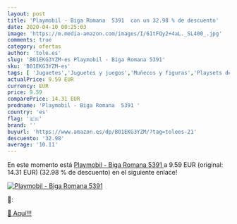 ```yaml
---
layout: post
title: 'Playmobil - Biga Romana  5391  con un 32.98 % de descuento'
date: 2020-04-10 00:25:03
image: 'https://m.media-amazon.com/images/I/61tFQy2+4aL._SL400_.jpg'
comments: true
category: ofertas
author: 'tole.es'
slug: 'B01EKG3YZM-es Playmobil - Biga Romana 5391'
sku: 'B01EKG3YZM-es'
tags: [ 'Juguetes','Juguetes y juegos','Muñecos y figuras','Playsets de figuras de juguete para niños','playmobil', ]
actualPrice: 9.59 EUR
currency: EUR
price: 9.59
comparePrice: 14.31 EUR
prodname: 'Playmobil - Biga Romana  5391 '
country: 'es'
flag: '🇪🇸'
brand: ''
buyurl: 'https://www.amazon.es/dp/B01EKG3YZM/?tag=tolees-21'
descuento: '32.98'
average: '10.11'
---
```


En este momento está [Playmobil - Biga Romana  5391 ](https://www.amazon.es/dp/B01EKG3YZM/?tag=tolees-21) a 9.59 EUR (original: 14.31 EUR) (32.98 %  de descuento) en el siguiente enlace!

[![Playmobil - Biga Romana  5391 ](https://m.media-amazon.com/images/I/61tFQy2+4aL._SL400_.jpg)](https://www.amazon.es/dp/B01EKG3YZM/?tag=tolees-21)

🔎:


[🛒 Aquí!!!](https://www.amazon.es/dp/B01EKG3YZM/?tag=tolees-21)
